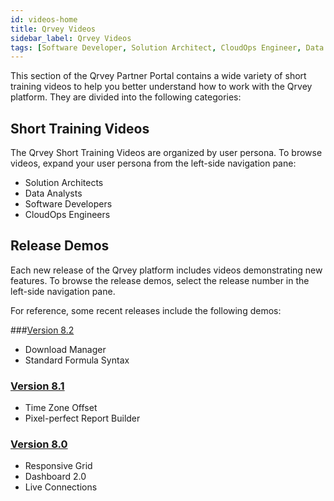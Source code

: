```yaml
---
id: videos-home
title: Qrvey Videos
sidebar_label: Qrvey Videos
tags: [Software Developer, Solution Architect, CloudOps Engineer, Data Analyst]
---
```


This section of the Qrvey Partner Portal contains a wide variety of short training videos to help you better understand how to work with the Qrvey platform. They are divided into the following categories: 

## Short Training Videos
The Qrvey Short Training Videos are organized by user persona. To browse videos, expand your user persona from the left-side navigation pane:
* Solution Architects
* Data Analysts
* Software Developers
* CloudOps Engineers

## Release Demos
Each new release of the Qrvey platform includes videos demonstrating new features. To browse the release demos, select the release number in the left-side navigation pane. 

For reference, some recent releases include the following demos:

###[Version 8.2](./release/version-8.2.md)
* Download Manager
* Standard Formula Syntax

### [Version 8.1](./release/version-8.1.md)
* Time Zone Offset
* Pixel-perfect Report Builder

### [Version 8.0](./release/version-8.0.md)
* Responsive Grid
* Dashboard 2.0
* Live Connections